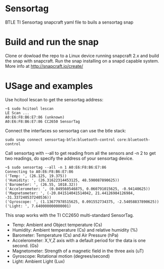 # Sensortag
BTLE TI Sensortag snapcraft yaml file to buils a sensortag snap

# Build and run the snap
Clone or dowload the repo to a Linux device running snapcraft 2.x and build the snap with snapcraft. Run the snap installing on a snapd capable system. More info at http://snapcraft.io/create/

# USage and examples

Use hcitool lescan to get the sensortag address:

```
~$ sudo hcitool lescan
LE Scan ...
A0:E6:F8:B6:E7:86 (unknown)
A0:E6:F8:B6:E7:86 CC2650 SensorTag
```

Connect the interfaces so sensortag can use the btle stack:

```
sudo snap connect sensortag-btle:bluetooth-control core:bluetooth-control
```

Call sensortag with --all to get reading from all the sensors and -n 2 to get two readings, do specify the address of your sensortag device.

```
~$ sudo sensortag --all -n 1 A0:E6:F8:B6:E7:86
Connecting to A0:E6:F8:B6:E7:86
('Temp: ', (26.125, 19.375))
('Humidity: ', (26.31622314453125, 48.590087890625))
('Barometer: ', (26.55, 1018.32))
('Accelerometer: ', (0.049560546875, 0.060791015625, -0.94140625))
('Magnetometer: ', (-20.841514041514042, 21.44126984126984, -31.337240537240536))
('Gyroscope: ', (1.13677978515625, 0.091552734375, -2.54058837890625))
('Light: ', 7.640000000000001)
```

This snap works with the TI CC2650 multi-standard SensorTag.

- Temp: Ambient and Object temperature (Cs)
- Humidity: Ambient temperature (Cs) and relative humidity (%)
- Barometer: Temperature (Cs) and Air Pressure (hPa)
- Accelerometer: X,Y,Z axis with a default period for the data is one second. (Gs)
- Magnetometer: Strength of a magnetic field in the three axis (uT)
- Gyroscope: Rotational motion (degrees/second)
- Light: Ambient Light (Lux)
